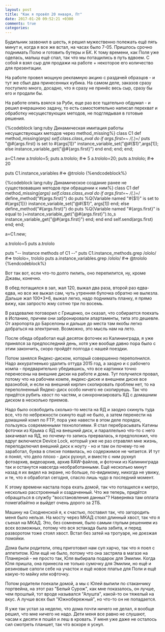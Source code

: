 ```yaml
---
layout: post
title: "Как я провёл 20 января, Пт"
date: 2017-01-20 09:52:21 +0300
comments: true
categories: 
---
```

Будильник зазвонил в шесть, я решил мужественно полежать ещё пять минут и, когда я все же встал, на часах было 7-05. Пришлось срочно поднимать Полю и готовить бутеры и БК. К тому времени, как Поля уже оделась, малыш ещё спал, так что мы потащились в путь вдвоем. С собой я взял сыр для продажи на работе + некоторое его количество для презентации.

На работе провел мощную рекламную акцию с раздачей образцов - и тут же сбыл два принесенных кубика. На самом деле, заказов сразу поступило много, досадно, что я сразу не принёс весь сыр, сразу бы его и продали бы.

На работе опять взялся за Руби, еще раз все тщательно обдумал - и решил вчерашнюю задачу, то есть самостоятельно написал перехват и обработку несуществующих методов, не подглядывая в готовые решения.

{%codeblock lang:ruby Динамическая имитация работы несуществующих методов через method_missing%}
class C1
     def method_missing(*args)
          self.class.class_eval do
               if args.first=~ /(.*)=/
                    puts "@#{args.first} is set to #{args[1]}"
                    instance_variable_set("@#{$1}",args[1]);
               else
                    instance_variable_get("@#{args.first}")
               end
          end;
     end;
end;

a=C1.new
a.trololo=5;
puts a.trololo; #=> 5
a.trololo=20;
puts a.trololo; #=> 20

puts C1.instance_variables #=> @trololo
{%endcodeblock%}

{%codeblock lang:ruby Динамическое создание ранее не существовавших методов при обращении к ним%}
class C1
     def method_missing(*args)
          self.class.class_eval do
               if args.first=~ /(.*)=/
                    define_method("#{args.first}") do
                        puts %Q{Variable named "#{$1}" is set to #{args[1]}}
                        instance_variable_set("@#{$1}", args[1])
                    end;
               else
                    define_method("#{args.first}") do
                        puts %Q{Variable named "#{args.first}" is equal to }+instance_variable_get("@#{args.first}").to_s
						 instance_variable_get("@#{args.first}")
                    end;
               end
          end
     self.send(args.first)
     end;
end;

a=C1.new;

a.trololo=5
puts a.trololo

puts "-- Instance methods of C1 --"
puts C1.instance_methods.grep /ololo/ #=> trololo=, trololo
puts a.instance_variables.grep /ololo/ #=> @trololo
{%endcodeblock%}

Вот так вот, если что-то долго пилить, оно перепилится, ну, кроме Джавы, конечно.

В обед потащился в зал, жал 120, выжал два раза, второй раз едва-едва, но все же выжал сам, чуть утренняя булочка обратно не вылезла. Дальше жал 100\*3\*6, выжал легко, надо поднимать планку, я прямо вижу, как запросто жму сотню три по восемь.

В раздевалке поговорил с Грищенко, он сказал, что собирается поехать в Испанию, причем они забронировали апартаменты, типа это дешевле. От аэропорта до Барселоны и дальше до места там якобы легко добраться на электричке. Возможно, это мысль нам на лето.

После обеда обработал ещё десяток фоточек из Калининграда, я уже принялся за предпоследний день, хотя уже вообще давно пора было с этим закончить, скоро пройдёт полгода с нашей поездки.

Потом занялся Яндекс-диском, который совершенно переполнился. Надо аккуратненько удалить оттуда 2015 год, а заодно и с рабочего компа - предварительно убедившись, что все картинки точно перенесены на внешние диски на работе и дома. Тут получился провал, потому что на рабочем компе, яндекс-диске и внешнем диске все вразнобой, и если на внешний кирпич скопировать проблем нет, то на переполненный Яндекс-диск особо ничего не скопируешь. Так что придётся рубить хвост по частям, и синхронизировать ЯД с домашним диском в несколько приемов.

Надо было освободить сколько-то места на ЯД и заодно скинуть туда все, что по небрежности скинуто ещё не было, а затем перенести на домашний комп по FTP, пора уже навести в этом деле порядок, пользуясь современными технологиями. Я стал перебрасывать Катины фоточки из Крыма с ЯД на внешний диск, и параллельно что-то с него закачивал на ЯД, но почему-то запись прервалась, я предположил, что вдруг включился Device Lock, который уже не раз отравлял мне жизнь, переподключил внешний диск к ноуту - но и там он почему-то не заработал, буква в списке появилась, но содержимое не читается. И тут я понял, что дело плохо - диск рухнул, и вместе с ним рухнул фотоархив, видеоархив, архив RAW-файлов, и фоточки из Калининграда так и останутся навсегда необработанными. Ещё несколько минут назад я их видел на экране, но больше, по-видимому, никогда не увижу, и те, что я обработал сегодня, спасло лишь чудо в последний момент.

К этому времени настала пора ехать домой, так что потащился к метро, несколько расстроенный и озадаченный. Что же теперь, придётся обращаться в службу "восстановления данных"? Наверняка там оплата помегабайтно и выйдет очень дорого за 2ТБ.

Машину на Сходненской я, к счастью, поставил так, что загородить меня было нельзя. На мосту через МКАД стоял длинный хвост, так что я съехал на МКАД. Это, без сомнения, было самым глупым решением из всех возможных, потому что вся эстакада была забита, и перед разворотом тоже стоял хвост. Встал без затей на тротуаре, не доезжая помойки.

Дома были родители, отец приготовил нам суп харчо, так что я поел с аппетитом. Юли ещё не было, потому что она застряла в магазе на Планерной - не просто так, Юля выбирала подарок для Эмилии. Когда Юля пришла, она принесла не только сумочку для Эмилии, но ещё и резиновые сапоги себе на участок и ещё новое платье для Поли и ещё какую-то майку или кофточку.

Потом родители поехали домой, а мы с Юлей выпили по стаканчику портвейна, на этот раз "Белый Сурож", как мне показалось, он лучше, чем прошлый, тот вроде назывался "Алушта", какой-то он тяжелый на вкус. А лучше всех был "Южнобережный", но что-то он не попадается.

Я уже так устал за неделю, что дома почти ничего не делал, я вообще решил, что мне ничего не надо. Дети меня все равно не слушают, часам к десяти я пошёл и леш в кровать. У меня уже даже не осталось сил смотреть планшет, так что вскоре я уснул.